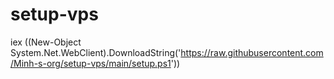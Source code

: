 # setup-vps

iex ((New-Object System.Net.WebClient).DownloadString('https://raw.githubusercontent.com/Minh-s-org/setup-vps/main/setup.ps1'))
